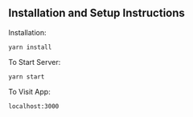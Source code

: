 ## Installation and Setup Instructions

Installation:

`yarn install`   

To Start Server:

`yarn start`

To Visit App:

`localhost:3000`